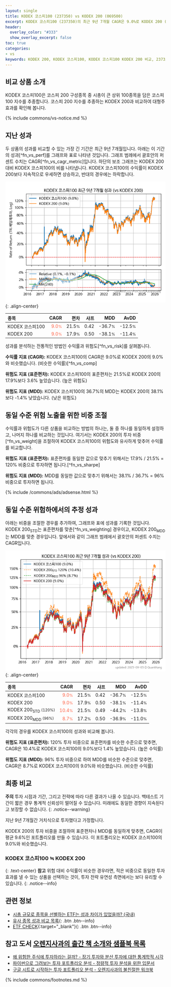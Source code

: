 ```yaml
---
layout: single
title: KODEX 코스피100 (237350) vs KODEX 200 (069500)
excerpt: KODEX 코스피100 (237350)의 최근 9년 7개월 CAGR은 9.0%로 KODEX 200 (069500)의 9.0%와 비슷했습니다.
header:
  overlay_color: "#333"
  show_overlay_excerpt: false
toc: true
categories:
- vs
keywords: KODEX 200, KODEX 코스피100, KODEX 코스피100 KODEX 200 비교, 237350, 069500, 237350 237350 비교
---
```


## 비교 상품 소개


KODEX 코스피100은 코스피 200 구성종목 중 시총이 큰 상위 100종목을 담은 코스피 100 지수를 추종합니다. 코스피 200 지수를 추종하는 KODEX 200과 비교하여 대형주 효과를 확인해 봅니다.



{% include commons/vs-notice.md %}

## 지난 성과

두 상품의 성과를 비교할 수 있는 가장 긴 기간은 최근 9년 7개월입니다. 아래는 이 기간의 성과[^fn_vs_perf]를 그래프와 표로 나타낸 것입니다.
그래프 범례에서 괄호안의 퍼센트 수치는 CAGR[^fn_vs_cagr_metric]입니다.
하단의 보조 그래프는 KODEX 200 대비 KODEX 코스피100의 비를 나타냅니다.
KODEX 코스피100의 수익률이 KODEX 200보다 지속적으로 우세하면 상승하고, 반대의 경우에는 하락합니다.

![KODEX 코스피100](/vs/images/237350-vs-069500_dual.png){: .align-center}

| **종목** | **CAGR** | **편차** | **샤프** | **MDD** | **AvDD** |
| :------------ | ------: | -----------: | -------: | ------: | -------: |
| KODEX 코스피100 | <span style="color: tomato">9.0<small>%</small></span> | 21.5<small>%</small> | 0.42 | -36.7<small>%</small> | -12.5<small>%</small> |
| KODEX 200 | <span style="color: tomato">9.0<small>%</small></span> | 17.9<small>%</small> | 0.50 | -38.1<small>%</small> | -11.4<small>%</small> |

<!-- more -->


성과를 분석하는 전통적인 방법인 수익률과 위험도[^fn_vs_risk]를 살펴봅니다.

**수익률 지표 (CAGR):** KODEX 코스피100의 CAGR은 9.0%로 KODEX 200의 9.0%와 비슷했습니다. (비슷한 수익률)[^fn_vs_comp]

**위험도 지표 (표준편차):** KODEX 코스피100의 표준편차는 21.5%로 KODEX 200의 17.9%보다 3.6% 높았습니다. (높은 위험도)

**위험도 지표 (MDD):** KODEX 코스피100의 36.7%의 MDD는 KODEX 200의 38.1%보다 -1.4% 낮았습니다. (낮은 위험도)



## 동일 수준 위험 노출을 위한 비중 조절

수익률과 위험도가 다른 상품을 비교하는 방법의 하나는, 둘 중 하나를 동일하게 설정하고, 나머지 하나를 비교하는 것입니다.
여기서는 KODEX 200의 투자 비중[^fn_vs_weight]을 조절하여 KODEX 코스피100의 위험도와 유사하게 맞추어 수익률를 비교합니다.

**위험도 지표 (표준편차):** 표준편차를 동일한 값으로 맞추기 위해서는 17.9% / 21.5% = 120% 비중으로 투자하면 됩니다.[^fn_vs_sharpe]

**위험도 지표 (MDD):** MDD를 동일한 값으로 맞추기 위해서는 38.1% / 36.7% = 96% 비중으로 투자하면 됩니다.


{% include /commons/ads/adsense.html %}



## 동일 수준 위험하에서의 추정 성과

아래는 비중을 조절한 경우를 추가하여, 그래프와 표에 성과를 기록한 것입니다.
KODEX 200<sub>STD</sub>는 표준편차를 맞춘[^fn_vs_weighting] 경우이고, KODEX 200<sub>MDD</sub>는 MDD를 맞춘 경우입니다.
앞에서와 같이 그래프 범례에서 괄호안의 퍼센트 수치는 CAGR입니다.


![KODEX 코스피100](/vs/images/237350-vs-069500.png){: .align-center}



| **종목** | **CAGR** | **편차** | **샤프** | **MDD** | **AvDD** |
| :------------ | ------: | -----------: | -------: | ------: | -------: |
| KODEX 코스피100 | <span style="color: tomato">9.0<small>%</small></span> | 21.5<small>%</small> | 0.42 | -36.7<small>%</small> | -12.5<small>%</small> |
| KODEX 200 | <span style="color: tomato">9.0<small>%</small></span> | 17.9<small>%</small> | 0.50 | -38.1<small>%</small> | -11.4<small>%</small> |
| KODEX 200<sub>STD</sub> <small>(120%)</small> | <span style="color: tomato">10.4<small>%</small></span> | 21.5<small>%</small> | 0.49 | -44.2<small>%</small> | -13.8<small>%</small> |
| KODEX 200<sub>MDD</sub> <small>(96%)</small> | <span style="color: tomato">8.7<small>%</small></span> | 17.2<small>%</small> | 0.50 | -36.9<small>%</small> | -11.0<small>%</small> |



각각의 경우를 KODEX 코스피100의 성과와 비교해 봅니다.

**위험도 지표 (표준편차):** 120% 투자 비중으로 표준편차를 비슷한 수준으로 맞추면, CAGR은 10.4%로 KODEX 코스피100의 9.0%보다 1.4% 높았습니다. (높은 수익률)

**위험도 지표 (MDD):** 96% 투자 비중으로 하여 MDD를 비슷한 수준으로 맞추면, CAGR은 8.7%로 KODEX 코스피100의 9.0%와 비슷했습니다. (비슷한 수익률)




## 최종 비교

**주의** 투자 시점과 기간, 그리고 전략에 따라 다른 결과가 나올 수 있습니다. 백테스트 기간이 짧은 경우 통계적 신뢰성이 떨어질 수 있습니다. 미래에도 동일한 경향이 지속된다고 보장할 수 없습니다.
{: .notice--warning}

지난 9년 7개월간 거치식으로 투자했다고 가정합니다.

KODEX 200의 투자 비중을 조절하여 표준편차나 MDD를 동일하게 맞추면, CAGR이 평균 9.6%인 포트폴리오를 만들 수 있습니다.
이 포트폴리오는 KODEX 코스피100의 9.0%와 비슷했습니다.

### KODEX 코스피100 ≒ KODEX 200
{: .text-center}
**참고** 위험 대비 수익률이 비슷한 경우라면, 적은 비중으로 동일한 투자 효과를 낼 수 있는 상품을 선택하는 것이, 투자 전략 유연성 측면에서는 보다 유리할 수 있습니다.
{: .notice--info}


## 관련 정보

- [시총 규모로 종목을 선별하는 ETF는 성과 차이가 있었을까? (국내)](https://kongdori.tistory.com/163)
- [유사 종목 성과 비교 목록](/vs/){: .btn .btn--info}
- [ETF CHECK](https://www.etfcheck.co.kr/mobile/etpitem/069500/compare?compCode%5B%5D=237350){:target="_blank"}{: .btn .btn--info}


## 참고 도서 [오렌지사과의 출간 책 소개와 샘플북 목록](https://kongdori.tistory.com/691)

- [왜 위험한 주식에 투자하라는 걸까? - 장기 투자와 분산 투자에 대한 통계학적 시각](https://kongdori.tistory.com/421)
- [파이썬으로 그려보는 투자 포트폴리오 분석  - 정량적 투자 분석을 위한 입문서](https://kongdori.tistory.com/643)
- [구글 시트로 시작하는 투자 포트폴리오 분석 - 오렌지사과의 불친절한 워크북](https://kongdori.tistory.com/449)

{% include commons/footnotes.md %}